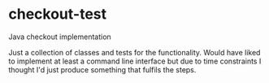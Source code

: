# checkout-test
Java checkout implementation

Just a collection of classes and tests for the functionality. Would have liked to implement at least a command line interface but due to time constraints I thought I'd just produce something that fulfils the steps. 
